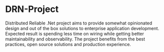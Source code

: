 # DRN-Project
Distributed Reliable .Net project aims to provide somewhat opinionated design and out of the box solutions to enterprise application development. Expected result is spending less time on wiring while getting better maintainability and observability. The project benefits from the best practices, open source solutions and production experience. 
